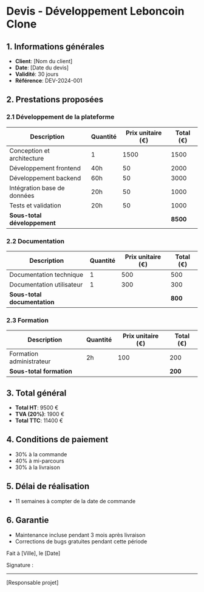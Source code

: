 # Devis - Développement Leboncoin Clone

## 1. Informations générales
- **Client**: [Nom du client]
- **Date**: [Date du devis]
- **Validité**: 30 jours
- **Référence**: DEV-2024-001

## 2. Prestations proposées

### 2.1 Développement de la plateforme
| Description | Quantité | Prix unitaire (€) | Total (€) |
|------------|----------|-------------------|----------|
| Conception et architecture | 1 | 1500 | 1500 |
| Développement frontend | 40h | 50 | 2000 |
| Développement backend | 60h | 50 | 3000 |
| Intégration base de données | 20h | 50 | 1000 |
| Tests et validation | 20h | 50 | 1000 |
| **Sous-total développement** | | | **8500** |

### 2.2 Documentation
| Description | Quantité | Prix unitaire (€) | Total (€) |
|------------|----------|-------------------|----------|
| Documentation technique | 1 | 500 | 500 |
| Documentation utilisateur | 1 | 300 | 300 |
| **Sous-total documentation** | | | **800** |

### 2.3 Formation
| Description | Quantité | Prix unitaire (€) | Total (€) |
|------------|----------|-------------------|----------|
| Formation administrateur | 2h | 100 | 200 |
| **Sous-total formation** | | | **200** |

## 3. Total général
- **Total HT**: 9500 €
- **TVA (20%)**: 1900 €
- **Total TTC**: 11400 €

## 4. Conditions de paiement
- 30% à la commande
- 40% à mi-parcours
- 30% à la livraison

## 5. Délai de réalisation
- 11 semaines à compter de la date de commande

## 6. Garantie
- Maintenance incluse pendant 3 mois après livraison
- Corrections de bugs gratuites pendant cette période

Fait à [Ville], le [Date]

Signature :
_________________________
[Responsable projet]
